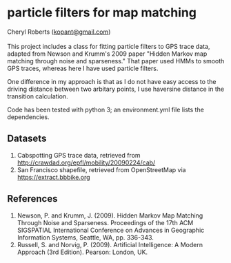 # particle filters for map matching

Cheryl Roberts (kopant@gmail.com)  
<br>
This project includes a class for fitting particle filters to GPS trace data, adapted from 
Newson and Krumm's 2009 paper "Hidden Markov map matching through noise and sparseness." 
That paper used HMMs to smooth GPS traces, whereas here I have used particle filters.

One difference in my approach is that as I do not have easy access to the driving distance between two arbitary points, I use haversine distance in the transition calculation. 

Code has been tested with python 3; an environment.yml file lists the dependencies.

## Datasets
1. Cabspotting GPS trace data, retrieved from http://crawdad.org/epfl/mobility/20090224/cab/
2. San Francisco shapefile, retrieved from OpenStreetMap via https://extract.bbbike.org

## References
1. Newson, P. and Krumm, J. (2009). Hidden Markov Map Matching Through Noise and Sparseness. Proceedings of the 17th ACM SIGSPATIAL International Conference on Advances in Geographic Information Systems, Seattle, WA, pp. 336-343. 
2. Russell, S. and Norvig, P. (2009). Artificial Intelligence: A Modern Approach (3rd Edition). Pearson: London, UK. 
